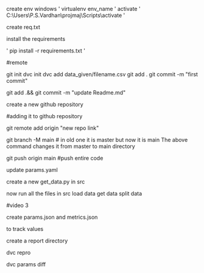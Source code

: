 create env
windows
'
virtualenv env_name
'
activate
'
C:\Users\P.S.Vardhan\projmaj\Scripts\activate 
'

create req.txt

install the requirements

'
pip install -r requirements.txt
'





#remote

git init
dvc init
dvc add data_given/filename.csv
git add .
git commit -m "first commit"

git add .&& git commit -m "update Readme.md"


create a new github repository

#adding it to github repository

git remote add origin "new repo link"

git branch  -M main    # in old one it is master but now it is main
The above command changes it from master to main directory

git push origin main   #push entire code



update params.yaml


create a new get_data.py in src 


now run all the files in src
load data
get data
split data

#video 3


create params.json and metrics.json

to track values


create a report directory


dvc repro

dvc params diff


